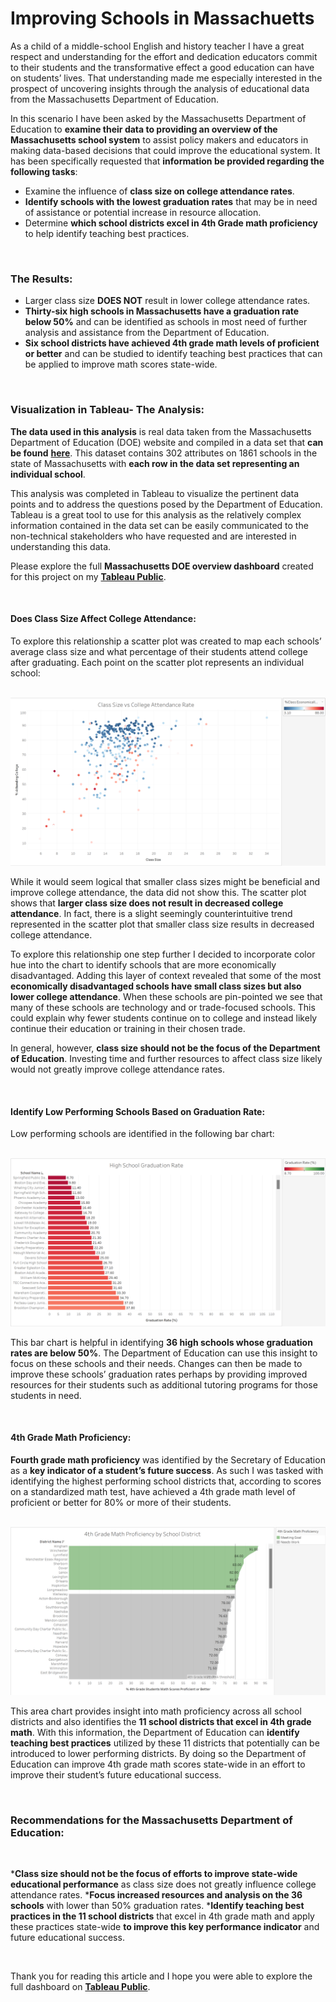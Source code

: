 # Improving Schools in Massachuetts

As a child of a middle-school English and history teacher I have a great respect and understanding for the effort and dedication educators commit to their students and the transformative effect a good education can have on students’ lives. That understanding made me especially interested in the prospect of uncovering insights through the analysis of educational data from the Massachusetts Department of Education.

In this scenario I have been asked by the Massachusetts Department of Education to __examine their data to providing an overview of the Massachusetts school system__ to assist policy makers and educators in making data-based decisions that could improve the educational system. It has been specifically requested that __information be provided regarding the following tasks__:

* Examine the influence of **class size on college attendance rates**.
* __Identify schools with the lowest graduation rates__ that may be in need of assistance or potential increase in resource allocation.
* Determine **which school districts excel in 4th Grade math proficiency** to help identify teaching best practices.

<br/>

### The Results:

* Larger class size __DOES NOT__ result in lower college attendance rates.
* __Thirty-six high schools in Massachusetts have a graduation rate below 50%__ and can be identified as schools in most need of further analysis and assistance from the Department of Education.
* __Six school districts have achieved 4th grade math levels of proficient or better__ and can be studied to identify teaching best practices that can be applied to improve math scores state-wide.

<br/>

### Visualization in Tableau- The Analysis:

**The data used in this analysis** is real data taken from the Massachusetts Department of Education (DOE) website and compiled in a data set that **can be found** [**here**](https://www.kaggle.com/datasets/ndalziel/massachusetts-public-schools-data). This dataset contains 302 attributes on 1861 schools in the state of Massachusetts with **each row in the data set representing an individual school**.

This analysis was completed in Tableau to visualize the pertinent data points and to address the questions posed by the Department of Education. Tableau is a great tool to use for this analysis as the relatively complex information contained in the data set can be easily communicated to the non-technical stakeholders who have requested and are interested in understanding this data. 

Please explore the full **Massachusetts DOE overview dashboard** created for this project on my [**Tableau Public**](https://public.tableau.com/app/profile/andrew.schenk6747/viz/MassachusettsSchoolDistrictProject/MassSchoolsDashboard).

<br/>

#### Does Class Size Affect College Attendance:

To explore this relationship a scatter plot was created to map each schools’ average class size and what percentage of their students attend college after graduating. Each point on the scatter plot represents an individual school:

<br/>

<img src="images/Class Size Viz.png?raw=true"/>

<br/>

While it would seem logical that smaller class sizes might be beneficial and improve college attendance, the data did not show this. The scatter plot shows that **larger class size does not result in decreased college attendance**. In fact, there is a slight seemingly counterintuitive trend represented in the scatter plot that smaller class size results in decreased college attendance. 

To explore this relationship one step further I decided to incorporate color hue into the chart to identify schools that are more economically disadvantaged. Adding this layer of context revealed that some of the most **economically disadvantaged schools have small class sizes but also lower college attendance**. When these schools are pin-pointed we see that many of these schools are technology and or trade-focused schools. This could explain why fewer students continue on to college and instead likely continue their education or training in their chosen trade.

In general, however, **class size should not be the focus of the Department of Education**. Investing time and further resources to affect class size likely would not greatly improve college attendance rates.

<br/> 

#### Identify Low Performing Schools Based on Graduation Rate:

Low performing schools are identified in the following bar chart:

<br/>

<img src="images/GradRateViz.png?raw=true"/>

<br/>

This bar chart is helpful in identifying **36 high schools whose graduation rates are below 50%**. The Department of Education can use this insight to focus on these schools and their needs. Changes can then be made to improve these schools’ graduation rates perhaps by providing improved resources for their students such as additional tutoring programs for those students in need.

<br/>

#### 4th Grade Math Proficiency:

**Fourth grade math proficiency** was identified by the Secretary of Education as a **key indicator of a student’s future success**. As such I was tasked with identifying the highest performing school districts that, according to scores on a standardized math test, have achieved a 4th grade math level of proficient or better for 80% or more of their students.

<br/>

<img src="images/4th Grade Math Viz.png?raw=true"/>

<br/>

This area chart provides insight into math proficiency across all school districts and also identifies the **11 school districts that excel in 4th grade math**. With this information, the Department of Education can **identify teaching best practices** utilized by these 11 districts that potentially can be introduced to lower performing districts. By doing so the Department of Education can improve 4th grade math scores state-wide in an effort to improve their student’s future educational success.

<br/>

### Recommendations for the Massachusetts Department of Education:

<br/>

*__Class size should not be the focus of efforts to improve state-wide educational performance__ as class size does not greatly influence college attendance rates.
*__Focus increased resources and analysis on the 36 schools__ with lower than 50% graduation rates. 
*__Identify teaching best practices in the 11 school districts__ that excel in 4th grade math and apply these practices state-wide __to improve this key performance indicator__ and future educational success.

<br/>

Thank you for reading this article and I hope you were able to explore the full dashboard on [**Tableau Public**](https://public.tableau.com/app/profile/andrew.schenk6747/viz/MassachusettsSchoolDistrictProject/MassSchoolsDashboard). 
